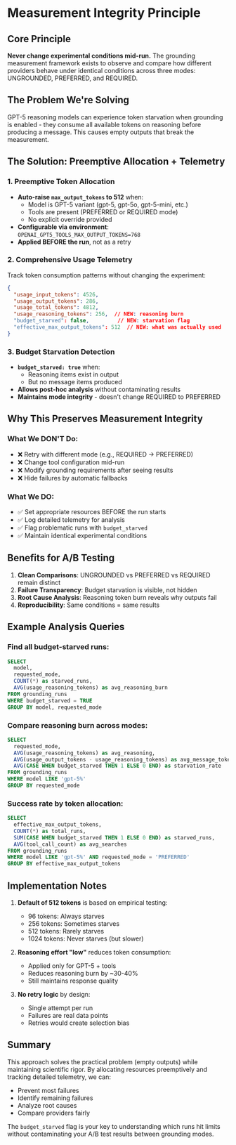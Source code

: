# Measurement Integrity Principle

## Core Principle
**Never change experimental conditions mid-run.** The grounding measurement framework exists to observe and compare how different providers behave under identical conditions across three modes: UNGROUNDED, PREFERRED, and REQUIRED.

## The Problem We're Solving
GPT-5 reasoning models can experience token starvation when grounding is enabled - they consume all available tokens on reasoning before producing a message. This causes empty outputs that break the measurement.

## The Solution: Preemptive Allocation + Telemetry

### 1. Preemptive Token Allocation
- **Auto-raise `max_output_tokens` to 512** when:
  - Model is GPT-5 variant (gpt-5, gpt-5o, gpt-5-mini, etc.)
  - Tools are present (PREFERRED or REQUIRED mode)
  - No explicit override provided
- **Configurable via environment**: `OPENAI_GPT5_TOOLS_MAX_OUTPUT_TOKENS=768`
- **Applied BEFORE the run**, not as a retry

### 2. Comprehensive Usage Telemetry
Track token consumption patterns without changing the experiment:
```json
{
  "usage_input_tokens": 4526,
  "usage_output_tokens": 286,
  "usage_total_tokens": 4812,
  "usage_reasoning_tokens": 256,  // NEW: reasoning burn
  "budget_starved": false,         // NEW: starvation flag
  "effective_max_output_tokens": 512  // NEW: what was actually used
}
```

### 3. Budget Starvation Detection
- **`budget_starved: true`** when:
  - Reasoning items exist in output
  - But no message items produced
- **Allows post-hoc analysis** without contaminating results
- **Maintains mode integrity** - doesn't change REQUIRED to PREFERRED

## Why This Preserves Measurement Integrity

### What We DON'T Do:
- ❌ Retry with different mode (e.g., REQUIRED → PREFERRED)
- ❌ Change tool configuration mid-run
- ❌ Modify grounding requirements after seeing results
- ❌ Hide failures by automatic fallbacks

### What We DO:
- ✅ Set appropriate resources BEFORE the run starts
- ✅ Log detailed telemetry for analysis
- ✅ Flag problematic runs with `budget_starved`
- ✅ Maintain identical experimental conditions

## Benefits for A/B Testing

1. **Clean Comparisons**: UNGROUNDED vs PREFERRED vs REQUIRED remain distinct
2. **Failure Transparency**: Budget starvation is visible, not hidden
3. **Root Cause Analysis**: Reasoning token burn reveals why outputs fail
4. **Reproducibility**: Same conditions = same results

## Example Analysis Queries

### Find all budget-starved runs:
```sql
SELECT 
  model,
  requested_mode,
  COUNT(*) as starved_runs,
  AVG(usage_reasoning_tokens) as avg_reasoning_burn
FROM grounding_runs
WHERE budget_starved = TRUE
GROUP BY model, requested_mode
```

### Compare reasoning burn across modes:
```sql
SELECT 
  requested_mode,
  AVG(usage_reasoning_tokens) as avg_reasoning,
  AVG(usage_output_tokens - usage_reasoning_tokens) as avg_message_tokens,
  AVG(CASE WHEN budget_starved THEN 1 ELSE 0 END) as starvation_rate
FROM grounding_runs
WHERE model LIKE 'gpt-5%'
GROUP BY requested_mode
```

### Success rate by token allocation:
```sql
SELECT 
  effective_max_output_tokens,
  COUNT(*) as total_runs,
  SUM(CASE WHEN budget_starved THEN 1 ELSE 0 END) as starved_runs,
  AVG(tool_call_count) as avg_searches
FROM grounding_runs
WHERE model LIKE 'gpt-5%' AND requested_mode = 'PREFERRED'
GROUP BY effective_max_output_tokens
```

## Implementation Notes

1. **Default of 512 tokens** is based on empirical testing:
   - 96 tokens: Always starves
   - 256 tokens: Sometimes starves
   - 512 tokens: Rarely starves
   - 1024 tokens: Never starves (but slower)

2. **Reasoning effort "low"** reduces token consumption:
   - Applied only for GPT-5 + tools
   - Reduces reasoning burn by ~30-40%
   - Still maintains response quality

3. **No retry logic** by design:
   - Single attempt per run
   - Failures are real data points
   - Retries would create selection bias

## Summary

This approach solves the practical problem (empty outputs) while maintaining scientific rigor. By allocating resources preemptively and tracking detailed telemetry, we can:
- Prevent most failures
- Identify remaining failures
- Analyze root causes
- Compare providers fairly

The `budget_starved` flag is your key to understanding which runs hit limits without contaminating your A/B test results between grounding modes.